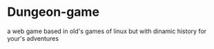 # Dungeon-game

a web game based in old's games of linux but with dinamic history for your's adventures
